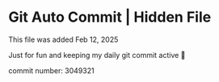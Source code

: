 # Git Auto Commit | Hidden File

This file was added Feb 12, 2025

Just for fun and keeping my daily git commit active 🤪

commit number: 3049321
